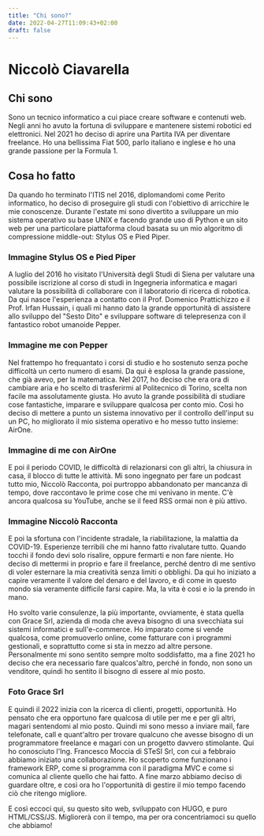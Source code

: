 ```yaml
---
title: "Chi sono?"
date: 2022-04-27T11:09:43+02:00
draft: false
---
```


Niccolò Ciavarella
==================

Chi sono
--------

Sono un tecnico informatico a cui piace creare software e contenuti web.
Negli anni ho avuto la fortuna di sviluppare e mantenere sistemi robotici ed elettronici.
Nel 2021 ho deciso di aprire una Partita IVA per diventare freelance.
Ho una bellissima Fiat 500, parlo italiano e inglese e ho una grande passione per la Formula 1.


Cosa ho fatto
-------------

Da quando ho terminato l'ITIS nel 2016, diplomandomi come Perito informatico, ho deciso di proseguire gli studi con l'obiettivo di arricchire le mie conoscenze.
Durante l'estate mi sono divertito a sviluppare un mio sistema operativo su base UNIX e facendo grande uso di Python e un sito web per una particolare piattaforma cloud basata su un mio algoritmo di compressione middle-out: Stylus OS e Pied Piper.

### Immagine Stylus OS e Pied Piper

A luglio del 2016 ho visitato l'Università degli Studi di Siena per valutare una possibile iscrizione al corso di studi in Ingegneria informatica e magari valutare la possibilità di collaborare con il laboratorio di ricerca di robotica.
Da qui nasce l'esperienza a contatto con il Prof. Domenico Prattichizzo e il Prof. Irfan Hussain, i quali mi hanno dato la grande opportunità di assistere allo sviluppo del "Sesto Dito" e sviluppare software di telepresenza con il fantastico robot umanoide Pepper.

### Immagine me con Pepper

Nel frattempo ho frequantato i corsi di studio e ho sostenuto senza poche difficoltà un certo numero di esami. Da qui è esplosa la grande passione, che già avevo, per la matematica.
Nel 2017, ho deciso che era ora di cambiare aria e ho scelto di trasferirmi al Politecnico di Torino, scelta non facile ma assolutamente giusta.
Ho avuto la grande possibilità di studiare cose fantastiche, imparare e sviluppare qualcosa per conto mio.
Così ho deciso di mettere a punto un sistema innovativo per il controllo dell'input su un PC, ho migliorato il mio sistema operativo e ho messo tutto insieme: AirOne.

### Immagine di me con AirOne

E poi il periodo COVID, le difficoltà di relazionarsi con gli altri, la chiusura in casa, il blocco di tutte le attività.
Mi sono ingegnato per fare un podcast tutto mio, Niccolò Racconta, poi purtroppo abbandonato per mancanza di tempo, dove raccontavo le prime cose che mi venivano in mente. C'è ancora qualcosa su YouTube, anche se il feed RSS ormai non è più attivo.

### Immagine Niccolò Racconta

E poi la sfortuna con l'incidente stradale, la riabilitazione, la malattia da COVID-19. Esperienze terribili che mi hanno fatto rivalutare tutto. Quando tocchi il fondo devi solo risalire, oppure fermarti e non fare niente.
Ho deciso di mettermi in proprio e fare il freelance, perché dentro di me sentivo di voler esternare la mia creatività senza limiti o obblighi.
Da qui ho iniziato a capire veramente il valore del denaro e del lavoro, e di come in questo mondo sia veramente difficile farsi capire. Ma, la vita è così e io la prendo in mano.

Ho svolto varie consulenze, la più importante, ovviamente, è stata quella con Grace Srl, azienda di moda che aveva bisogno di una svecchiata sui sistemi informatici e sull'e-commerce.
Ho imparato come si vende qualcosa, come promuoverlo online, come fatturare con i programmi gestionali, e soprattutto come si sta in mezzo ad altre persone.
Personalmente mi sono sentito sempre molto soddisfatto, ma a fine 2021 ho deciso che era necessario fare qualcos'altro, perché in fondo, non sono un venditore, quindi ho sentito il bisogno di essere al mio posto.

### Foto Grace Srl

E quindi il 2022 inizia con la ricerca di clienti, progetti, opportunità. Ho pensato che era opportuno fare qualcosa di utile per me e per gli altri, magari sentendomi al mio posto.
Quindi mi sono messo a inviare mail, fare telefonate, call e quant'altro per trovare qualcuno che avesse bisogno di un programmatore freelance e magari con un progetto davvero stimolante.
Qui ho conosciuto l'Ing. Francesco Moccia di STeSI Srl, con cui a febbraio abbiamo iniziato una collaborazione.
Ho scoperto come funzionano i framework ERP, come si programma con il paradigma MVC e come si comunica al cliente quello che hai fatto.
A fine marzo abbiamo deciso di guardare oltre, e così ora ho l'opportunità di gestire il mio tempo facendo ciò che ritengo migliore.

E così eccoci qui, su questo sito web, sviluppato con HUGO, e puro HTML/CSS/JS. Migliorerà con il tempo, ma per ora concentriamoci su quello che abbiamo!

